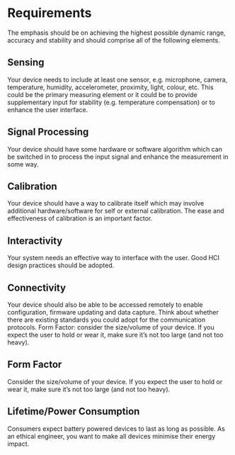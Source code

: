 # Requirements
The emphasis should be on achieving the highest possible dynamic range, accuracy
and stability and should comprise all of the following elements.

## Sensing
Your device needs to include at least one sensor, e.g. microphone, camera,
temperature, humidity, accelerometer, proximity, light, colour, etc. This could
be the primary measuring element or it could be to provide supplementary input
for stability (e.g. temperature compensation) or to enhance the user interface.

## Signal Processing
Your device should have some hardware or software algorithm which can be
switched in to process the input signal and enhance the measurement in some way.

## Calibration
Your device should have a way to calibrate itself which may involve additional
hardware/software for self or external calibration. The ease and effectiveness
of calibration is an important factor.

## Interactivity
Your system needs an effective way to interface with the user. Good HCI design
practices should be adopted.

## Connectivity
Your device should also be able to be accessed remotely to enable configuration,
firmware updating and data capture. Think about whether there are existing
standards you could adopt for the communication protocols.  Form Factor:
consider the size/volume of your device. If you expect the user to hold or wear
it, make sure it’s not too large (and not too heavy).

## Form Factor
Consider the size/volume of your device. If you expect the user to hold or wear
it, make sure it’s not too large (and not too heavy).

## Lifetime/Power Consumption
Consumers expect battery powered devices to last as long as possible.  As an
ethical engineer, you want to make all devices minimise their energy impact.
